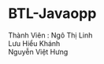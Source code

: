 # BTL-Javaopp

Thành Viên :  Ngô Thị Linh  
              Lưu Hiểu Khánh  
              Nguyễn Việt Hưng 
              
